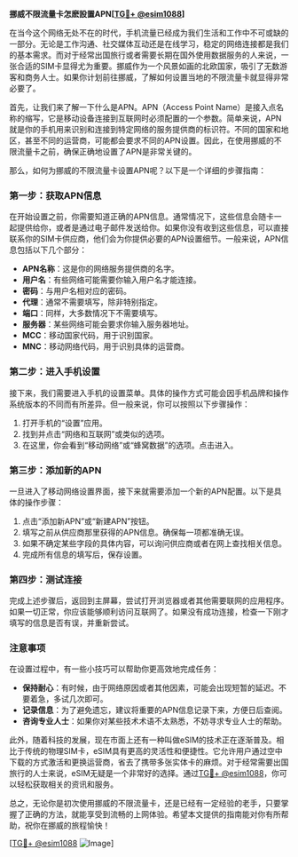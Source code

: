 **挪威不限流量卡怎麽設置APN[[TG💪+ @esim1088](https://t.me/s/esim1088)]**

在当今这个网络无处不在的时代，手机流量已经成为我们生活和工作中不可或缺的一部分。无论是工作沟通、社交媒体互动还是在线学习，稳定的网络连接都是我们的基本需求。而对于经常出国旅行或者需要长期在国外使用数据服务的人来说，一张合适的SIM卡显得尤为重要。挪威作为一个风景如画的北欧国家，吸引了无数游客和商务人士。如果你计划前往挪威，了解如何设置当地的不限流量卡就显得非常必要了。

首先，让我们来了解一下什么是APN。APN（Access Point Name）是接入点名称的缩写，它是移动设备连接到互联网时必须配置的一个参数。简单来说，APN就是你的手机用来识别和连接到特定网络的服务提供商的标识符。不同的国家和地区，甚至不同的运营商，可能都会要求不同的APN设置。因此，在使用挪威的不限流量卡之前，确保正确地设置了APN是非常关键的。

那么，如何为挪威的不限流量卡设置APN呢？以下是一个详细的步骤指南：

### 第一步：获取APN信息

在开始设置之前，你需要知道正确的APN信息。通常情况下，这些信息会随卡一起提供给你，或者是通过电子邮件发送给你。如果你没有收到这些信息，可以直接联系你的SIM卡供应商，他们会为你提供必要的APN设置细节。一般来说，APN信息包括以下几个部分：

- **APN名称**：这是你的网络服务提供商的名字。
- **用户名**：有些网络可能需要你输入用户名才能连接。
- **密码**：与用户名相对应的密码。
- **代理**：通常不需要填写，除非特别指定。
- **端口**：同样，大多数情况下不需要填写。
- **服务器**：某些网络可能会要求你输入服务器地址。
- **MCC**：移动国家代码，用于识别国家。
- **MNC**：移动网络代码，用于识别具体的运营商。

### 第二步：进入手机设置

接下来，我们需要进入手机的设置菜单。具体的操作方式可能会因手机品牌和操作系统版本的不同而有所差异。但一般来说，你可以按照以下步骤操作：

1. 打开手机的“设置”应用。
2. 找到并点击“网络和互联网”或类似的选项。
3. 在这里，你会看到“移动网络”或“蜂窝数据”的选项。点击进入。

### 第三步：添加新的APN

一旦进入了移动网络设置界面，接下来就需要添加一个新的APN配置。以下是具体的操作步骤：

1. 点击“添加新APN”或“新建APN”按钮。
2. 填写之前从供应商那里获得的APN信息。确保每一项都准确无误。
3. 如果不确定某些字段的具体内容，可以询问供应商或者在网上查找相关信息。
4. 完成所有信息的填写后，保存设置。

### 第四步：测试连接

完成上述步骤后，返回到主屏幕，尝试打开浏览器或者其他需要联网的应用程序。如果一切正常，你应该能够顺利访问互联网了。如果没有成功连接，检查一下刚才填写的信息是否有误，并重新尝试。

### 注意事项

在设置过程中，有一些小技巧可以帮助你更高效地完成任务：

- **保持耐心**：有时候，由于网络原因或者其他因素，可能会出现短暂的延迟。不要着急，多试几次即可。
- **记录信息**：为了避免遗忘，建议将重要的APN信息记录下来，方便日后查阅。
- **咨询专业人士**：如果你对某些技术术语不太熟悉，不妨寻求专业人士的帮助。

此外，随着科技的发展，现在市面上还有一种叫做eSIM的技术正在逐渐普及。相比于传统的物理SIM卡，eSIM具有更高的灵活性和便捷性。它允许用户通过空中下载的方式激活和更换运营商，省去了携带多张实体卡的麻烦。对于经常需要出国旅行的人士来说，eSIM无疑是一个非常好的选择。通过[TG💪+ @esim1088](https://t.me/s/esim1088)，你可以轻松获取相关的资讯和服务。

总之，无论你是初次使用挪威的不限流量卡，还是已经有一定经验的老手，只要掌握了正确的方法，就能享受到流畅的上网体验。希望本文提供的指南能对你有所帮助，祝你在挪威的旅程愉快！

[[TG💪+ @esim1088](https://t.me/s/esim1088) ![Image](https://i.postimg.cc/4NQfJmqS/Snipaste-2025-05-13-00-14-12.png)]